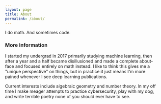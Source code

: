 ```yaml
---
layout: page
title: About
permalink: /about/
---
```


I do math. And sometimes code. 

### More Information

I started my undergrad in 2017 primarily studying machine learning, then after a year and a half became disillusioned and made a complete about-face and focused entirely on math instead. I like to think this gives me a "unique perspective" on things, but in practice it just means I'm more pained whenever I see deep learning publications.

Current interests include algebraic geometry and number theory. In my off time I make meager attempts to practice cybersecurity, play with my dog, and write terrible poetry none of you should ever have to see.
